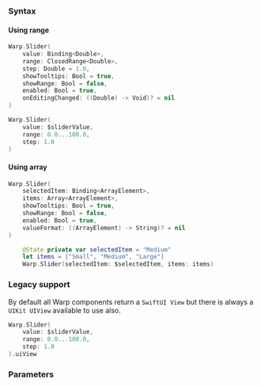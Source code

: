 ### Syntax

#### Using range

```swift example
Warp.Slider(
    value: Binding<Double>,
    range: ClosedRange<Double>,
    step: Double = 1.0,
    showTooltips: Bool = true,
    showRange: Bool = false,
    enabled: Bool = true,
    onEditingChanged: ((Double) -> Void)? = nil
)
```

```swift example
Warp.Slider(
    value: $sliderValue,
    range: 0.0...100.0,
    step: 1.0
)
```

#### Using array

```swift example
Warp.Slider(
    selectedItem: Binding<ArrayElement>,
    items: Array<ArrayElement>,
    showTooltips: Bool = true,
    showRange: Bool = false,
    enabled: Bool = true,
    valueFormat: ((ArrayElement) -> String)? = nil
)
```

```swift example
    @State private var selectedItem = "Medium"
    let items = ["Small", "Medium", "Large"]
    Warp.Slider(selectedItem: $selectedItem, items: items)
```

### Legacy support

By default all Warp components return a `SwiftUI View` but there is always a `UIKit UIView` available to use also.

```swift example
Warp.Slider(
    value: $sliderValue,
    range: 0.0...100.0,
    step: 1.0
).uiView
```

### Parameters

<api-table type=iOS component="Slider" />